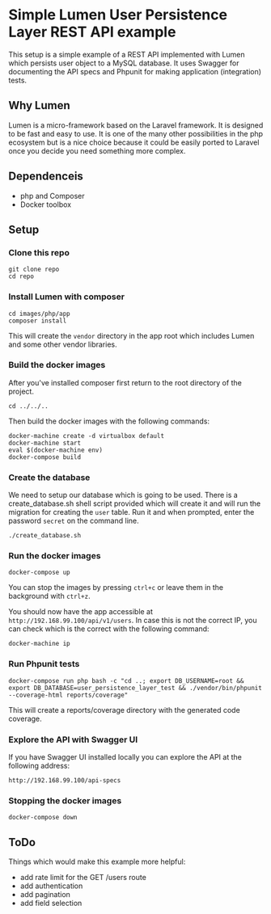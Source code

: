 # Simple Lumen User Persistence Layer REST API example

This setup is a simple example of a REST API implemented with Lumen which persists user object to a MySQL database.
It uses Swagger for documenting the API specs and Phpunit for making application (integration) tests.

## Why Lumen

Lumen is a micro-framework based on the Laravel framework. It is designed to be
fast and easy to use. It is one of the many other possibilities in the php ecosystem
but is a nice choice because it could be easily ported to Laravel once you decide
you need something more complex.

## Dependenceis

- php and Composer
- Docker toolbox

## Setup

### Clone this repo

```
git clone repo
cd repo
```

### Install Lumen with composer

```
cd images/php/app
composer install
```

This will create the `vendor` directory in the app root which includes Lumen and some other vendor libraries.

### Build the docker images

After you've installed composer first return to the root directory of the project.

```
cd ../../..
```

Then build the docker images with the following commands:

```
docker-machine create -d virtualbox default
docker-machine start
eval $(docker-machine env)
docker-compose build
```

### Create the database

We need to setup our database which is going to be used. There is a create_database.sh shell script provided which
will create it and will run the migration for creating the `user` table. Run it and when prompted, enter
the password `secret` on the command line.

```
./create_database.sh
```

### Run the docker images

```
docker-compose up
```

You can stop the images by pressing `ctrl+c` or leave them in the background
with `ctrl+z`.

You should now have the app accessible at `http://192.168.99.100/api/v1/users`.
In case this is not the correct IP, you can check which is the correct with the following command:

```
docker-machine ip
```

### Run Phpunit tests

```
docker-compose run php bash -c "cd ..; export DB_USERNAME=root && export DB_DATABASE=user_persistence_layer_test && ./vendor/bin/phpunit --coverage-html reports/coverage"
```

This will create a reports/coverage directory with the generated code coverage.

### Explore the API with Swagger UI

If you have Swagger UI installed locally you can explore the API at the following address:

```
http://192.168.99.100/api-specs
```

### Stopping the docker images

```
docker-compose down
```

## ToDo

Things which would make this example more helpful:

- add rate limit for the GET /users route
- add authentication
- add pagination
- add field selection
